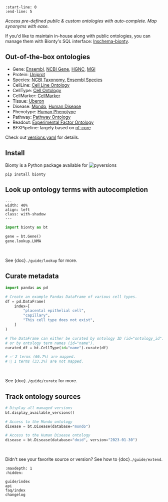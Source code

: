 ```{include} ../README.md
:start-line: 0
:end-line: 5
```

_Access pre-defined public & custom ontologies with auto-complete. Map synonyms with ease._

If you'd like to maintain in-house along with public ontologies, you can manage them with Bionty's SQL interface: [lnschema-bionty](https://lamin.ai/docs/lnschema-bionty/).

## Out-of-the-box ontologies

- Gene: [Ensembl](https://ensembl.org/), [NCBI Gene](https://www.ncbi.nlm.nih.gov/gene/), [HGNC](https://www.genenames.org/), [MGI](http://www.informatics.jax.org/)
- Protein: [Uniprot](https://www.uniprot.org/)
- Species: [NCBI Taxonomy](https://www.ncbi.nlm.nih.gov/taxonomy/), [Ensembl Species](https://useast.ensembl.org/info/about/species.html)
- CellLine: [Cell Line Ontology](https://github.com/CLO-ontology/CLO)
- CellType: [Cell Ontology](https://obophenotype.github.io/cell-ontology/)
- CellMarker: [CellMarker](http://xteam.xbio.top/CellMarker)
- Tissue: [Uberon](http://obophenotype.github.io/uberon/)
- Disease: [Mondo](https://mondo.monarchinitiative.org/), [Human Disease](https://disease-ontology.org/)
- Phenotype: [Human Phenotype](https://hpo.jax.org/app/)
- Pathway: [Pathway Ontology](https://bioportal.bioontology.org/ontologies/PW)
- Readout: [Experimental Factor Ontology](https://www.ebi.ac.uk/ols/ontologies/efo)
- BFXPipeline: largely based on [nf-core](https://nf-co.re/)

Check out [versions.yaml](https://github.com/laminlabs/bionty/blob/main/bionty/versions/versions.yaml) for details.

## Install

Bionty is a Python package available for ![pyversions](https://img.shields.io/pypi/pyversions/bionty)

```shell
pip install bionty
```

## Look up ontology terms with autocompletion

```{figure} ./img/gene_lookup.png
---
width: 40%
align: left
class: with-shadow
---
```

```python
import bionty as bt

gene = bt.Gene()
gene.lookup.LNMA
```

<br>

See {doc}`./guide/lookup` for more.

## Curate metadata

```python
import pandas as pd

# Create an example Pandas DataFrame of various cell types.
df = pd.DataFrame(
    index=[
        "placental epithelial cell",
        "capillary",
        "This cell type does not exist",
    ]
)

# The DataFrame can either be curated by ontology ID (id="ontology_id")
# or by ontology term names (id="name").
curated_df = bt.CellType(id="name").curate(df)

# ✅ 2 terms (66.7%) are mapped.
# 🔶 1 terms (33.3%) are not mapped.
```

<br>

See {doc}`./guide/curate` for more.

## Track ontology sources

```python
# Display all managed versions
bt.display_available_versions()

# Access to the Mondo ontology
disease = bt.Disease(database="mondo")

# Access to the Human Disease ontology
disease = bt.Disease(database="doid", version="2023-01-30")
```

<br>

Didn't see your favorite source or version? See how to {doc}`./guide/extend`.

```{toctree}
:maxdepth: 1
:hidden:

guide/index
api
faq/index
changelog
```
